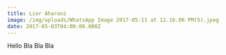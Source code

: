 ```yaml
---
title: Lior Aharoni
image: /img/uploads/WhatsApp Image 2017-05-11 at 12.16.06 PM(5).jpeg
date: 2017-05-03T04:00:00.000Z
---
```

Hello Bla Bla Bla

